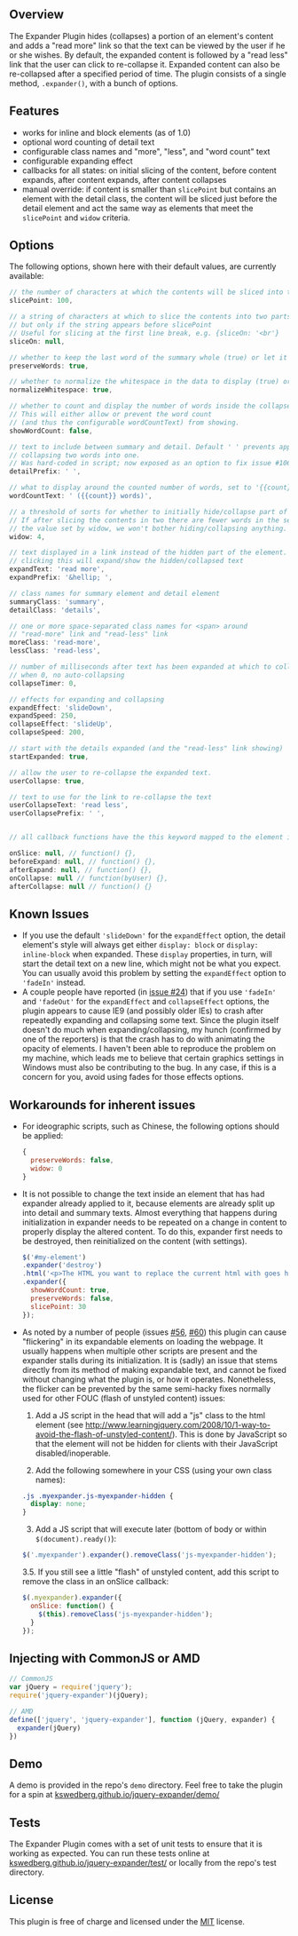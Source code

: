 ## Overview

The Expander Plugin hides (collapses) a portion of an element's content and adds a "read more" link so that the text can be viewed by the user if he or she wishes. By default, the expanded content is followed by a "read less" link that the user can click to re-collapse it. Expanded content can also be re-collapsed after a specified period of time. The plugin consists of a single method, `.expander()`, with a bunch of options.

## Features

* works for inline and block elements (as of 1.0)
* optional word counting of detail text
* configurable class names and "more", "less", and "word count" text
* configurable expanding effect
* callbacks for all states: on initial slicing of the content, before content expands, after content expands, after content collapses
* manual override: if content is smaller than `slicePoint` but contains an element with the detail class, the content will be sliced just before the detail element and act the same way as elements that meet the `slicePoint` and `widow` criteria.


## Options

The following options, shown here with their default values, are currently available:

```javascript
// the number of characters at which the contents will be sliced into two parts.
slicePoint: 100,

// a string of characters at which to slice the contents into two parts,
// but only if the string appears before slicePoint
// Useful for slicing at the first line break, e.g. {sliceOn: '<br'}
sliceOn: null,

// whether to keep the last word of the summary whole (true) or let it slice in the middle of a word (false)
preserveWords: true,

// whether to normalize the whitespace in the data to display (true) or not (false)
normalizeWhitespace: true,

// whether to count and display the number of words inside the collapsed text
// This will either allow or prevent the word count
// (and thus the configurable wordCountText) from showing.
showWordCount: false,

// text to include between summary and detail. Default ' ' prevents appearance of
// collapsing two words into one.
// Was hard-coded in script; now exposed as an option to fix issue #106.
detailPrefix: ' ',

// what to display around the counted number of words, set to '{{count}}' to show only the number
wordCountText: ' ({{count}} words)',

// a threshold of sorts for whether to initially hide/collapse part of the element's contents.
// If after slicing the contents in two there are fewer words in the second part than
// the value set by widow, we won't bother hiding/collapsing anything.
widow: 4,

// text displayed in a link instead of the hidden part of the element.
// clicking this will expand/show the hidden/collapsed text
expandText: 'read more',
expandPrefix: '&hellip; ',

// class names for summary element and detail element
summaryClass: 'summary',
detailClass: 'details',

// one or more space-separated class names for <span> around
// "read-more" link and "read-less" link
moreClass: 'read-more',
lessClass: 'read-less',

// number of milliseconds after text has been expanded at which to collapse the text again.
// when 0, no auto-collapsing
collapseTimer: 0,

// effects for expanding and collapsing
expandEffect: 'slideDown',
expandSpeed: 250,
collapseEffect: 'slideUp',
collapseSpeed: 200,

// start with the details expanded (and the "read-less" link showing)
startExpanded: true,

// allow the user to re-collapse the expanded text.
userCollapse: true,

// text to use for the link to re-collapse the text
userCollapseText: 'read less',
userCollapsePrefix: ' ',


// all callback functions have the this keyword mapped to the element in the jQuery set when .expander() is called

onSlice: null, // function() {},
beforeExpand: null, // function() {},
afterExpand: null, // function() {},
onCollapse: null // function(byUser) {},
afterCollapse: null // function() {}
```

## Known Issues

* If you use the default `'slideDown'` for the `expandEffect` option, the detail element's style will always get either `display: block` or `display: inline-block` when expanded. These `display` properties, in turn, will start the detail text on a new line, which might not be what you expect. You can usually avoid this problem by setting the `expandEffect` option to `'fadeIn'` instead.
* A couple people have reported (in [issue #24](https://github.com/kswedberg/jquery-expander/issues/24)) that if you use `'fadeIn'` and
`'fadeOut'` for the `expandEffect` and `collapseEffect` options, the plugin
appears to cause IE9 (and possibly older IEs) to crash after repeatedly
expanding and collapsing some text. Since the plugin itself doesn't do much
when expanding/collapsing, my hunch (confirmed by one of the reporters) is
that the crash has to do with animating the opacity of elements. I haven't
been able to reproduce the problem on my machine, which leads me to believe
that certain graphics settings in Windows must also be contributing to the
bug. In any case, if this is a concern for you, avoid using fades for those
effects options.

## Workarounds for inherent issues

* For ideographic scripts, such as Chinese, the following options should be applied:

  ```js
  {
    preserveWords: false,
    widow: 0
  }
  ```

* It is not possible to change the text inside an element that has had expander already applied to it, because elements are already split up into detail and summary texts. Almost everything that happens during initialization in expander needs to be repeated on a change in content to properly display the altered content. To do this, expander first needs to be destroyed, then reinitialized on the content (with settings).

  ```js
  $('#my-element')
  .expander('destroy')
  .html('<p>The HTML you want to replace the current html with goes here</p>')
  .expander({
    showWordCount: true,
    preserveWords: false,
    slicePoint: 30
  });
  ```

* As noted by a number of people (issues [#56](https://github.com/kswedberg/jquery-expander/issues/56), [#60](https://github.com/kswedberg/jquery-expander/issues/60)) this plugin can cause
"flickering" in its expandable elements on loading the webpage. It usually happens when multiple other scripts are present and the expander stalls during its initialization. It is (sadly) an issue that stems directly from its method of making expandable text, and cannot be fixed without changing what the plugin is, or how it operates. Nonetheless, the flicker can be prevented by the same semi-hacky fixes normally used for other FOUC (flash of unstyled content) issues:

  1. Add a JS script in the head that will add a "js" class to the html element
  (see http://www.learningjquery.com/2008/10/1-way-to-avoid-the-flash-of-unstyled-content/).
  This is done by JavaScript so that the element will not be hidden for clients with their JavaScript disabled/inoperable.

  2. Add the following somewhere in your CSS (using your own class names):

    ```css
    .js .myexpander.js-myexpander-hidden {
      display: none;
    }
    ```

  3. Add a JS script that will execute later (bottom of body or within `$(document).ready()`):

    ```js
    $('.myexpander').expander().removeClass('js-myexpander-hidden');
    ```

  3.5. If you still see a little "flash" of unstyled content, add this script to remove the class in an onSlice callback:

  ```js
  $(.myexpander).expander({
    onSlice: function() {
      $(this).removeClass('js-myexpander-hidden');
    }
  });
  ```

## Injecting with CommonJS or AMD

```js
// CommonJS
var jQuery = require('jquery');
require('jquery-expander')(jQuery);

// AMD
define(['jquery', 'jquery-expander'], function (jQuery, expander) {
  expander(jQuery)
})
```

## Demo

A demo is provided in the repo's `demo` directory. Feel free to take the plugin for a spin at [kswedberg.github.io/jquery-expander/demo/][3]

## Tests

The Expander Plugin comes with a set of unit tests to ensure that it is working as expected. You can run these tests online at [kswedberg.github.io/jquery-expander/test/][1] or locally from the repo's test directory.

## License

This plugin is free of charge and licensed under the [MIT][2] license.

[1]: https://kswedberg.github.io/jquery-expander/test/
[2]: http://kswedberg.mit-license.org/
[3]: https://kswedberg.github.io/jquery-expander/demo/
